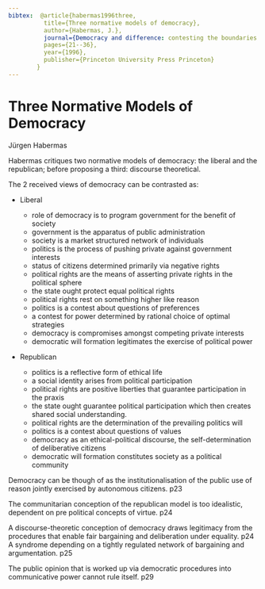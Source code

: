 ```yaml
---
bibtex:  @article{habermas1996three,
          title={Three normative models of democracy},
          author={Habermas, J.},
          journal={Democracy and difference: contesting the boundaries of the political},
          pages={21--36},
          year={1996},
          publisher={Princeton University Press Princeton}
        }
---
```


Three Normative Models of Democracy
===================================

Jürgen Habermas

Habermas critiques two normative models of democracy: the liberal and the republican; before proposing a third: discourse theoretical.

The 2 received views of democracy can be contrasted as:

- Liberal
  - role of democracy is to program government for the benefit of society
  - government is the apparatus of public administration
  - society is a market structured network of individuals
  - politics is the process of pushing private against government interests
  - status of citizens determined primarily via negative rights
  - political rights are the means of asserting private rights in the political sphere
  - the state ought protect equal political rights
  - political rights rest on something higher like reason
  - politics is a contest about questions of preferences
  - a contest for power determined by rational choice of optimal strategies
  - democracy is compromises amongst competing private interests
  - democratic will formation legitimates the exercise of political power

- Republican
  - politics is a reflective form of ethical life
  - a social identity arises from political participation
  - political rights are positive liberties that guarantee participation in the praxis
  - the state ought guarantee political participation which then creates shared social understanding.
  - political rights are the determination of the prevailing politics will
  - politics is a contest about questions of values
  - democracy as an ethical-political discourse, the self-determination of deliberative citizens
  - democratic will formation constitutes society as a political community

Democracy can be though of as the institutionalisation of the public use of reason jointly exercised by autonomous citizens. p23

The communitarian conception of the republican model is too idealistic, dependent on pre political concepts of virtue. p24

A discourse-theoretic conception of democracy draws legitimacy from the procedures that enable fair bargaining and deliberation under equality. p24  A syndrome depending on a tightly regulated network of bargaining and argumentation. p25

The public opinion that is worked up via democratic procedures into communicative power cannot rule itself. p29